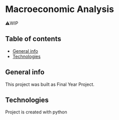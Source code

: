 # Macroeconomic Analysis

⚠️WIP

## Table of contents
* [General info](#general-info)
* [Technologies](#technologies)

## General info
This project was built as Final Year Project. 
	
## Technologies
Project is created with python


	



